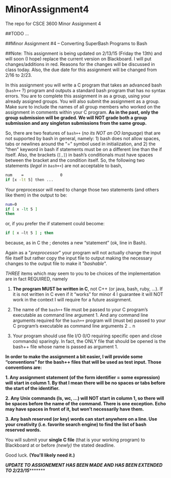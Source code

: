 # MinorAssignment4
The repo for CSCE 3600 Minor Assignment 4

##TODO
...

##Minor Assignment #4 – Converting SuperBash Programs to Bash

##Note: This assignment is being updated on 2/13/15 (Friday the 13th) and will soon (I hope) replace the current version on Blackboard.  I will put changes/additions in red.  Reasons for the changes will be discussed in class today.  Also, the due date for this assignment will be changed from 2/16 to 2/23.

In this assignment you will write a C program that takes an advanced  bash (`bash++` ?) program and outputs a standard bash program that has no syntax errors.  You are to complete this assignment in as a group, using your already assigned groups.   You will also submit the assignment as a group.  Make sure to include the names of all group members who worked on the assignment in comments within your C program. **As in the past, only the group submission will be graded.  We will NOT grade both a group submission and any singleton submissions from the same group.**

So, there are two features of `bash++` (*no its NOT an OO language*) that are not supported by bash in general, namely: 1) bash does not allow spaces, tabs or newlines around the "=" symbol used in initialization,  and 2) the "then" keyword in bash if statements must be on a different line than the if itself. Also, the brackets (`[,]`) in bash’s conditionals must have spaces between the bracket and the condition itself.  So, the following two statements  (*legal in `bash++`*) are not acceptable to bash,

```bash
num    =                0            
if [x -lt 5] then ...
```

Your preprocessor will need to change those two statements  (and others like them) in the output to be:

```bash
num=0
if [ x -lt 5 ]
then
```

or, if you prefer the if statement could become:

```bash
if [ x –lt 5 ] ; then
```

because, as in C the ; denotes a new “statement” (ok, line in Bash).

Again as a "*preprocessor*" your program will not actually change the input file itself but rather copy the input file to output making the necessary changes to the output file to make it "*bashable*".

*THREE* items which may seem to you to be choices of the implementation are in fact REQUIRED, namely

1. **The program MUST be written in C**, not C++ (or java, bash, ruby, …).   If it is not written in C even if it “works” for minor 4 I guarantee it will NOT work in the context I will require for a future assignment.

2. The name of the `bash++` file must be passed to your C program’s executable as command line argument 1.   And any command line arguments required for the `bash++` program will (must be) passed to your C program’s executable as command line arguments 2 .. n

3. Your program should use file I/O  (I/O requiring specific open and close commands) sparingly.  In fact, the ONLY file that should be opened is the bash++ file whose name is passed as argument 1.

  **In order to make the assignment a bit easier, I will provide some “conventions” for the bash++ files that will be used as test input.   Those conventions are:**

 **1. Any assignment statement (of the form identifier    =    some expression) will start in column 1.   By that I mean there will be no spaces or tabs before the start of the identifier.**

 **2. Any Unix commands (ls, wc, …) will NOT start in column 1, so there will be spaces before the name of the command.  There is one exception.  Echo may have spaces in front of it, but won’t necessarily have them.**

 **3. Any bash reserved (or key) words can start anywhere on a line.   Use your creativity (i.e. favorite search engine) to find the list of bash reserved words.**

You will submit your **single C file** (that is your working program) to Blackboard at or before *(newly)* the stated deadline.

Good luck. **(You'll likely need it.)**

*************************UPDATE TO ASSIGNEMENT HAS BEEN MADE AND HAS BEEN EXTENDED TO 2/23/15********************************
